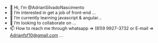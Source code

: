 - 👋 Hi, I’m @AdrianSilvadoNascimento
- 👀 I’m interested in get a job of front-end ...
- 🌱 I’m currently learning javascript & angular...
- 💞️ I’m looking to collaborate on ...
- 📫 How to reach me through whatsapp => (81)9 9927-3732 or E-mail => Adrianfsf10@gmail.com ...

<!---
AdrianSilvadoNascimento/AdrianSilvadoNascimento is a ✨ special ✨ repository because its `README.md` (this file) appears on your GitHub profile.
You can click the Preview link to take a look at your changes.
--->

